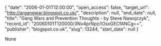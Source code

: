 {
  "date": "2006-01-01T12:00:00", 
  "open_access": false, 
  "target_url": "http://argangwar.blogspot.co.uk/", 
  "description": null, 
  "end_date": null, 
  "title": "Gang Wars and Prevention Thoughts - by Steve Nawojczyk", 
  "record_id": "20060101T120000/3Nv4prNpz/lOsxGECfANCg==", 
  "publisher": "blogspot.co.uk", 
  "slug": 13244, 
  "start_date": null
}

None